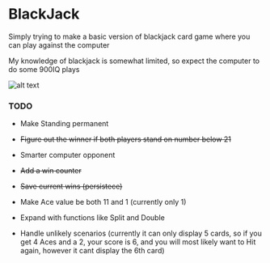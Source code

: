 # BlackJack

Simply trying to make a basic version of blackjack card game where you can play against the computer

My knowledge of blackjack is somewhat limited, so expect the computer to do some 900IQ plays


![alt text](https://i.imgur.com/aTK9R8v.png)

### TODO

- Make Standing permanent
- ~~Figure out the winner if both players stand on number below 21~~
- Smarter computer opponent
- ~~Add a win counter~~
- ~~Save current wins (persistece)~~
- Make Ace value be both 11 and 1 (currently only 1)
- Expand with functions like Split and Double

- Handle unlikely scenarios (currently it can only display 5 cards,
  so if you get 4 Aces and a 2, your score is 6, and you will most
  likely want to Hit again, however it cant display the 6th card)


